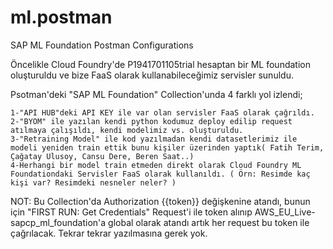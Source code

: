 # ml.postman
SAP ML Foundation Postman Configurations

Öncelikle Cloud Foundry'de P1941701105trial hesaptan bir ML foundation oluşturuldu ve bize FaaS olarak kullanabileceğimiz servisler sunuldu.

Psotman'deki "SAP ML Foundation" Collection'unda 4 farklı yol izlendi;

	1-"API HUB"deki API KEY ile var olan servisler FaaS olarak çağrıldı.
	2-"BYOM" ile yazılan kendi python kodumuz deploy edilip request atılmaya çalışıldı, kendi modelimiz vs. oluşturuldu.
	3-"Retraining Model" ile kod yazılmadan kendi datasetlerimiz ile modeli yeniden train ettik bunu kişiler üzerinden yaptık( Fatih Terim, Çağatay Ulusoy, Cansu Dere, Beren Saat..)
	4-Herhangi bir model train etmeden direkt olarak Cloud Foundry ML Foundationdaki Servisler FaaS olarak kullanıldı. ( Örn: Resimde kaç kişi var? Resimdeki nesneler neler? )
	
NOT:
Bu Collection'da Authorization {{token}} değişkenine atandı, bunun için "FIRST RUN: Get Credentials" Request'i ile token alınıp AWS_EU_Live-sapcp_ml_foundation'a global olarak atandı artık her request bu token ile çağrılacak. Tekrar tekrar yazılmasına gerek yok. 
